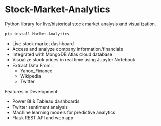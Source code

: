 # Stock-Market-Analytics
Python library for live/historical stock market analysis and visualization. <br><br>
`pip install Market-Analytics`
- Live stock market dashboard 
- Access and analyze company information/financials
- Integrated with MongoDB Atlas cloud database
- Visualize stock prices in real time using Jupyter Notebook
- Extract Data From:
    * Yahoo_Finance
    * Wikipedia 
    * Twitter

Features in Development:
- Power BI & Tableau dashboards
- Twitter sentiment analysis
- Machine learning models for predictive analytics
- Flask REST API and web app
